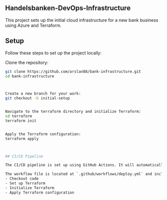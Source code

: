 ## Handelsbanken-DevOps-Infrastructure
This project sets up the initial cloud infrastructure for a new bank business using Azure and Terraform.

## Setup

Follow these steps to set up the project locally:

Clone the repository:
   ```bash
   git clone https://github.com/arslan88/bank-infrastructure.git
   cd bank-infrastructure



Create a new branch for your work:
git checkout -b initial-setup


Navigate to the terraform directory and initialize Terraform:
cd terraform
terraform init


Apply the Terraform configuration:
terraform apply



## CI/CD Pipeline

The CI/CD pipeline is set up using GitHub Actions. It will automatically deploy the infrastructure when changes are pushed to the `main` branch.

The workflow file is located at `.github/workflows/deploy.yml` and includes the following steps:
- Checkout code
- Set up Terraform
- Initialize Terraform
- Apply Terraform configuration





